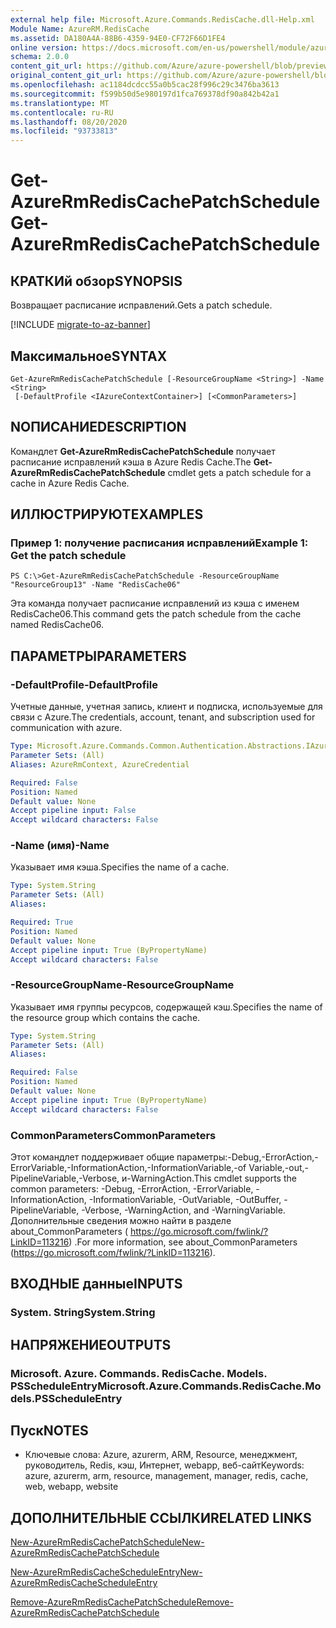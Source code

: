 ```yaml
---
external help file: Microsoft.Azure.Commands.RedisCache.dll-Help.xml
Module Name: AzureRM.RedisCache
ms.assetid: DA180A4A-88B6-4359-94E0-CF72F66D1FE4
online version: https://docs.microsoft.com/en-us/powershell/module/azurerm.rediscache/get-azurermrediscachepatchschedule
schema: 2.0.0
content_git_url: https://github.com/Azure/azure-powershell/blob/preview/src/ResourceManager/RedisCache/Commands.RedisCache/help/Get-AzureRmRedisCachePatchSchedule.md
original_content_git_url: https://github.com/Azure/azure-powershell/blob/preview/src/ResourceManager/RedisCache/Commands.RedisCache/help/Get-AzureRmRedisCachePatchSchedule.md
ms.openlocfilehash: ac1184dcdcc55a0b5cac28f996c29c3476ba3613
ms.sourcegitcommit: f599b50d5e980197d1fca769378df90a842b42a1
ms.translationtype: MT
ms.contentlocale: ru-RU
ms.lasthandoff: 08/20/2020
ms.locfileid: "93733813"
---
```

# <span data-ttu-id="15e64-101">Get-AzureRmRedisCachePatchSchedule</span><span class="sxs-lookup"><span data-stu-id="15e64-101">Get-AzureRmRedisCachePatchSchedule</span></span>

## <span data-ttu-id="15e64-102">КРАТКИй обзор</span><span class="sxs-lookup"><span data-stu-id="15e64-102">SYNOPSIS</span></span>
<span data-ttu-id="15e64-103">Возвращает расписание исправлений.</span><span class="sxs-lookup"><span data-stu-id="15e64-103">Gets a patch schedule.</span></span>

[!INCLUDE [migrate-to-az-banner](../../includes/migrate-to-az-banner.md)]

## <span data-ttu-id="15e64-104">Максимальное</span><span class="sxs-lookup"><span data-stu-id="15e64-104">SYNTAX</span></span>

```
Get-AzureRmRedisCachePatchSchedule [-ResourceGroupName <String>] -Name <String>
 [-DefaultProfile <IAzureContextContainer>] [<CommonParameters>]
```

## <span data-ttu-id="15e64-105">NОПИСАНИЕ</span><span class="sxs-lookup"><span data-stu-id="15e64-105">DESCRIPTION</span></span>
<span data-ttu-id="15e64-106">Командлет **Get-AzureRmRedisCachePatchSchedule** получает расписание исправлений кэша в Azure Redis Cache.</span><span class="sxs-lookup"><span data-stu-id="15e64-106">The **Get-AzureRmRedisCachePatchSchedule** cmdlet gets a patch schedule for a cache in Azure Redis Cache.</span></span>

## <span data-ttu-id="15e64-107">ИЛЛЮСТРИРУЮТ</span><span class="sxs-lookup"><span data-stu-id="15e64-107">EXAMPLES</span></span>

### <span data-ttu-id="15e64-108">Пример 1: получение расписания исправлений</span><span class="sxs-lookup"><span data-stu-id="15e64-108">Example 1: Get the patch schedule</span></span>
```
PS C:\>Get-AzureRmRedisCachePatchSchedule -ResourceGroupName "ResourceGroup13" -Name "RedisCache06"
```

<span data-ttu-id="15e64-109">Эта команда получает расписание исправлений из кэша с именем RedisCache06.</span><span class="sxs-lookup"><span data-stu-id="15e64-109">This command gets the patch schedule from the cache named RedisCache06.</span></span>

## <span data-ttu-id="15e64-110">ПАРАМЕТРЫ</span><span class="sxs-lookup"><span data-stu-id="15e64-110">PARAMETERS</span></span>

### <span data-ttu-id="15e64-111">-DefaultProfile</span><span class="sxs-lookup"><span data-stu-id="15e64-111">-DefaultProfile</span></span>
<span data-ttu-id="15e64-112">Учетные данные, учетная запись, клиент и подписка, используемые для связи с Azure.</span><span class="sxs-lookup"><span data-stu-id="15e64-112">The credentials, account, tenant, and subscription used for communication with azure.</span></span>

```yaml
Type: Microsoft.Azure.Commands.Common.Authentication.Abstractions.IAzureContextContainer
Parameter Sets: (All)
Aliases: AzureRmContext, AzureCredential

Required: False
Position: Named
Default value: None
Accept pipeline input: False
Accept wildcard characters: False
```

### <span data-ttu-id="15e64-113">-Name (имя)</span><span class="sxs-lookup"><span data-stu-id="15e64-113">-Name</span></span>
<span data-ttu-id="15e64-114">Указывает имя кэша.</span><span class="sxs-lookup"><span data-stu-id="15e64-114">Specifies the name of a cache.</span></span>

```yaml
Type: System.String
Parameter Sets: (All)
Aliases:

Required: True
Position: Named
Default value: None
Accept pipeline input: True (ByPropertyName)
Accept wildcard characters: False
```

### <span data-ttu-id="15e64-115">-ResourceGroupName</span><span class="sxs-lookup"><span data-stu-id="15e64-115">-ResourceGroupName</span></span>
<span data-ttu-id="15e64-116">Указывает имя группы ресурсов, содержащей кэш.</span><span class="sxs-lookup"><span data-stu-id="15e64-116">Specifies the name of the resource group which contains the cache.</span></span>

```yaml
Type: System.String
Parameter Sets: (All)
Aliases:

Required: False
Position: Named
Default value: None
Accept pipeline input: True (ByPropertyName)
Accept wildcard characters: False
```

### <span data-ttu-id="15e64-117">CommonParameters</span><span class="sxs-lookup"><span data-stu-id="15e64-117">CommonParameters</span></span>
<span data-ttu-id="15e64-118">Этот командлет поддерживает общие параметры:-Debug,-ErrorAction,-ErrorVariable,-InformationAction,-InformationVariable,-of Variable,-out,-PipelineVariable,-Verbose, и-WarningAction.</span><span class="sxs-lookup"><span data-stu-id="15e64-118">This cmdlet supports the common parameters: -Debug, -ErrorAction, -ErrorVariable, -InformationAction, -InformationVariable, -OutVariable, -OutBuffer, -PipelineVariable, -Verbose, -WarningAction, and -WarningVariable.</span></span> <span data-ttu-id="15e64-119">Дополнительные сведения можно найти в разделе about_CommonParameters ( https://go.microsoft.com/fwlink/?LinkID=113216) .</span><span class="sxs-lookup"><span data-stu-id="15e64-119">For more information, see about_CommonParameters (https://go.microsoft.com/fwlink/?LinkID=113216).</span></span>

## <span data-ttu-id="15e64-120">ВХОДНЫЕ данные</span><span class="sxs-lookup"><span data-stu-id="15e64-120">INPUTS</span></span>

### <span data-ttu-id="15e64-121">System. String</span><span class="sxs-lookup"><span data-stu-id="15e64-121">System.String</span></span>

## <span data-ttu-id="15e64-122">НАПРЯЖЕНИЕ</span><span class="sxs-lookup"><span data-stu-id="15e64-122">OUTPUTS</span></span>

### <span data-ttu-id="15e64-123">Microsoft. Azure. Commands. RedisCache. Models. PSScheduleEntry</span><span class="sxs-lookup"><span data-stu-id="15e64-123">Microsoft.Azure.Commands.RedisCache.Models.PSScheduleEntry</span></span>

## <span data-ttu-id="15e64-124">Пуск</span><span class="sxs-lookup"><span data-stu-id="15e64-124">NOTES</span></span>
* <span data-ttu-id="15e64-125">Ключевые слова: Azure, azurerm, ARM, Resource, менеджмент, руководитель, Redis, кэш, Интернет, webapp, веб-сайт</span><span class="sxs-lookup"><span data-stu-id="15e64-125">Keywords: azure, azurerm, arm, resource, management, manager, redis, cache, web, webapp, website</span></span>

## <span data-ttu-id="15e64-126">ДОПОЛНИТЕЛЬНЫЕ ССЫЛКИ</span><span class="sxs-lookup"><span data-stu-id="15e64-126">RELATED LINKS</span></span>

[<span data-ttu-id="15e64-127">New-AzureRmRedisCachePatchSchedule</span><span class="sxs-lookup"><span data-stu-id="15e64-127">New-AzureRmRedisCachePatchSchedule</span></span>](./New-AzureRmRedisCachePatchSchedule.md)

[<span data-ttu-id="15e64-128">New-AzureRmRedisCacheScheduleEntry</span><span class="sxs-lookup"><span data-stu-id="15e64-128">New-AzureRmRedisCacheScheduleEntry</span></span>](./New-AzureRmRedisCacheScheduleEntry.md)

[<span data-ttu-id="15e64-129">Remove-AzureRmRedisCachePatchSchedule</span><span class="sxs-lookup"><span data-stu-id="15e64-129">Remove-AzureRmRedisCachePatchSchedule</span></span>](./Remove-AzureRmRedisCachePatchSchedule.md)


